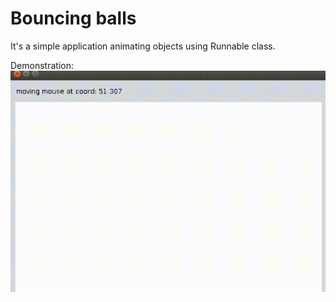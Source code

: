 # Bouncing balls
It's a simple application animating objects using Runnable class.

Demonstration:
![Bouncing Balls Animation](graphics/animation_balls.gif)
